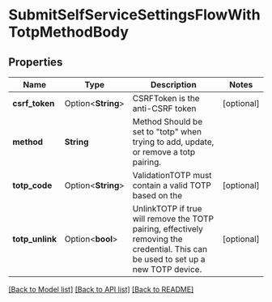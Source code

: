 # SubmitSelfServiceSettingsFlowWithTotpMethodBody

## Properties

Name | Type | Description | Notes
------------ | ------------- | ------------- | -------------
**csrf_token** | Option<**String**> | CSRFToken is the anti-CSRF token | [optional]
**method** | **String** | Method  Should be set to \"totp\" when trying to add, update, or remove a totp pairing. | 
**totp_code** | Option<**String**> | ValidationTOTP must contain a valid TOTP based on the | [optional]
**totp_unlink** | Option<**bool**> | UnlinkTOTP if true will remove the TOTP pairing, effectively removing the credential. This can be used to set up a new TOTP device. | [optional]

[[Back to Model list]](../README.md#documentation-for-models) [[Back to API list]](../README.md#documentation-for-api-endpoints) [[Back to README]](../README.md)


